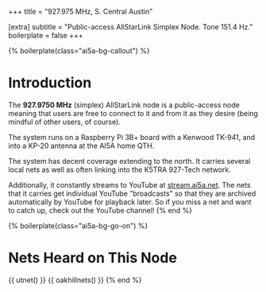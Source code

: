 +++
title = "927.975 MHz, S. Central Austin"

[extra]
subtitle = "Public-access AllStarLink Simplex Node. Tone 151.4 Hz."
boilerplate = false
+++

{% boilerplate(class="ai5a-bg-callout") %}
# Introduction

The **927.9750 MHz** (simplex) AllStarLink node is a public-access node meaning
that users are free to connect to it and from it as they desire (being mindful
of other users, of course).

The system runs on a Raspberry Pi 3B+ board with a Kenwood TK-941, and into a
KP-20 antenna at the AI5A home QTH.

The system has decent coverage extending to the north. It carries several local
nets as well as often linking into the K5TRA 927-Tech network.

Additionally, it constantly streams to YouTube at
[stream.ai5a.net](https://stream.ai5a.net/). The nets that it carries get
individual YouTube "broadcasts" so that they are archived automatically by
YouTube for playback later. So if you miss a net and want to catch up, check out
the YouTube channel!
{% end %}

{% boilerplate(class="ai5a-bg-go-on") %}
# Nets Heard on This Node

{{ utnet() }}
{{ oakhillnets() }}
{% end %}
